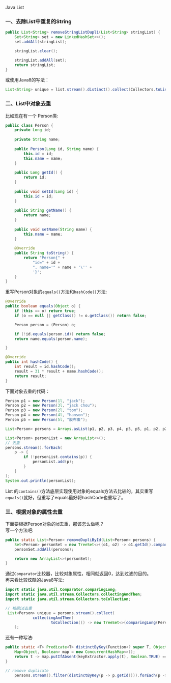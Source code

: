 Java List
<a name="EEmuM"></a>
### 一、去除List中重复的String
```java
public List<String> removeStringListDupli(List<String> stringList) {
    Set<String> set = new LinkedHashSet<>();
    set.addAll(stringList);

    stringList.clear();

    stringList.addAll(set);
    return stringList;
}
```
或使用Java8的写法：
```java
List<String> unique = list.stream().distinct().collect(Collectors.toList());
```
<a name="P0DCB"></a>
### 二、List中对象去重
比如现在有一个 Person类:
```java
public class Person {
	private Long id;
	
	private String name;
	
	public Person(Long id, String name) {
		this.id = id;
		this.name = name;
	}
	
	public Long getId() {
		return id;
	}
	
	public void setId(Long id) {
		this.id = id;
	}
	
	public String getName() {
		return name;
	}
	
	public void setName(String name) {
		this.name = name;
	}
	
	@Override
	public String toString() {
		return "Person{" +
			"id=" + id +
			", name='" + name + '\'' +
			'}';
	}
}
```
重写Person对象的`equals()`方法和`hashCode()`方法:
```java
@Override
public boolean equals(Object o) {
    if (this == o) return true;
    if (o == null || getClass() != o.getClass()) return false;

    Person person = (Person) o;

    if (!id.equals(person.id)) return false;
    return name.equals(person.name);

}

@Override
public int hashCode() {
    int result = id.hashCode();
    result = 31 * result + name.hashCode();
    return result;
}
```
下面对象去重的代码：
```java
Person p1 = new Person(1l, "jack");
Person p2 = new Person(3l, "jack chou");
Person p3 = new Person(2l, "tom");
Person p4 = new Person(4l, "hanson");
Person p5 = new Person(5l, "胶布虫");

List<Person> persons = Arrays.asList(p1, p2, p3, p4, p5, p5, p1, p2, p2);

List<Person> personList = new ArrayList<>();
// 去重
persons.stream().forEach(
	p -> {
		if (!personList.contains(p)) {
			personList.add(p);
		}
	}
);
System.out.println(personList);
```
List 的`contains()`方法底层实现使用对象的equals方法去比较的，其实重写`equals()`就好，但重写了equals最好将hashCode也重写了。
<a name="h31DW"></a>
### 三、根据对象的属性去重
下面要根据Person对象的id去重，那该怎么做呢？<br />写一个方法吧:
```java
public static List<Person> removeDupliById(List<Person> persons) {
    Set<Person> personSet = new TreeSet<>((o1, o2) -> o1.getId().compareTo(o2.getId()));
    personSet.addAll(persons);

    return new ArrayList<>(personSet);
}
```
通过`Comparator`比较器，比较对象属性，相同就返回0，达到过滤的目的。<br />再来看比较炫酷的Java8写法:
```java
import static java.util.Comparator.comparingLong;
import static java.util.stream.Collectors.collectingAndThen;
import static java.util.stream.Collectors.toCollection;

// 根据id去重
 List<Person> unique = persons.stream().collect(
            collectingAndThen(
                    toCollection(() -> new TreeSet<>(comparingLong(Person::getId))), ArrayList::new)
    );
```
还有一种写法:
```java
public static <T> Predicate<T> distinctByKey(Function<? super T, Object> keyExtractor) {
    Map<Object, Boolean> map = new ConcurrentHashMap<>();
    return t -> map.putIfAbsent(keyExtractor.apply(t), Boolean.TRUE) == null;
}

// remove duplicate
    persons.stream().filter(distinctByKey(p -> p.getId())).forEach(p -> System.out.println(p));

```
